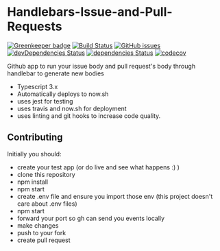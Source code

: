 # Handlebars-Issue-and-Pull-Requests

[![Greenkeeper badge](https://badges.greenkeeper.io/fossapps/Handlebars-Issue-and-Pull-Requests.svg)](https://greenkeeper.io/)
[![Build Status](https://travis-ci.com/fossapps/Handlebars-Issue-and-Pull-Requests.svg)](https://travis-ci.com/fossapps/Handlebars-Issue-and-Pull-Requests)
[![GitHub issues](https://img.shields.io/github/issues/fossapps/Handlebars-Issue-and-Pull-Requests.svg)](https://github.com/fossapps/Handlebars-Issue-and-Pull-Requests/issues)
[![devDependencies Status](https://david-dm.org/fossapps/Handlebars-Issue-and-Pull-Requests/dev-status.svg)](https://david-dm.org/fossapps/Handlebars-Issue-and-Pull-Requests?type=dev)
[![dependencies Status](https://david-dm.org/fossapps/Handlebars-Issue-and-Pull-Requests/status.svg)](https://david-dm.org/fossapps/Handlebars-Issue-and-Pull-Requests)
[![codecov](https://codecov.io/gh/fossapps/Handlebars-Issue-and-Pull-Requests/branch/master/graph/badge.svg)](https://codecov.io/gh/fossapps/Handlebars-Issue-and-Pull-Requests)

Github app to run your issue body and pull request's body through handlebar to generate new bodies

- Typescript 3.x
- Automatically deploys to now.sh
- uses jest for testing
- uses travis and now.sh for deployment
- uses linting and git hooks to increase code quality.

## Contributing

Initially you should:

- create your test app (or do live and see what happens :) )
- clone this repository
- npm install
- npm start
- create .env file and ensure you import those env (this project doesn't care about .env files)
- npm start
- forward your port so gh can send you events locally
- make changes
- push to your fork
- create pull request
